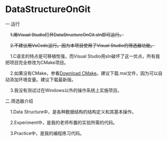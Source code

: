 # DataStructureOnGit

一.运行

    ~~1.用Visual Studio打开DataStructureOnGit.sln即可运行。~~

    ~~2.不建议用VsCode运行。因为本项目使用了Visual Studio的筛选器功能。~~

    1.C语言的特点是可移植性强，而Visual Studio用sln破坏了这一优点，所有我把项目完全修改为CMake项目。

    2.如果没有CMake，参看[Download CMake](https://cmake.org/download/)。建议下载.msi文件，因为可以自动添加环境变量。建议下载最新版。

    3.我没有测试过在Windows以外的操作系统上实施项目。

二.筛选器介绍

    1.Data Structure中，是各种数据结构的结构定义和其基本操作。

    2.Experiment中，是我的老师布置的实验所需的代码。

    3.Practice中，是我的编程练习代码。
